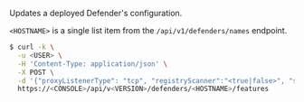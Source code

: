 Updates a deployed Defender's configuration.

`<HOSTNAME>` is a single list item from the `/api/v1/defenders/names` endpoint.

```bash
$ curl -k \
  -u <USER> \
  -H 'Content-Type: application/json' \
  -X POST \
  -d '{"proxyListenerType": "tcp", "registryScanner":"<true|false>", "serverlessScanner":"<true|false>"}' \
  https://<CONSOLE>/api/v<VERSION>/defenders/<HOSTNAME>/features
```

